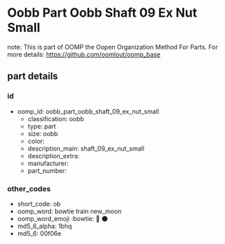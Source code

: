 # Oobb Part Oobb Shaft 09 Ex Nut Small  

note: This is part of OOMP the Oopen Organization Method For Parts. For more details: https://github.com/oomlout/oomp_base

##  part details





### id
* oomp_id: oobb_part_oobb_shaft_09_ex_nut_small
  * classification: oobb
  * type: part
  * size: oobb
  * color: 
  * description_main: shaft_09_ex_nut_small
  * description_extra: 
  * manufacturer: 
  * part_number: 

### other_codes
* short_code: ob
* oomp_word: bowtie train new_moon
* oomp_word_emoji :bowtie: :train: :new_moon:
* md5_6_alpha: 1bhq
* md5_6: 00f06e